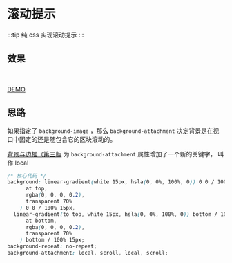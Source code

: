 # 滚动提示

:::tip
纯 css 实现滚动提示
:::

## 效果

<br>
<experience-6></experience-6>

[DEMO](http://dabblet.com/gist/20205b5fcdd834461e80)

## 思路

如果指定了 `background-image` ，那么 `background-attachment` 决定背景是在视口中固定的还是随包含它的区块滚动的。

[背景与边框（第三版](http://w3.org/TR/css3background/#-local0) 为 `background-attachment` 属性增加了一个新的关键字， 叫作 local

```css
/* 核心代码 */
background: linear-gradient(white 15px, hsla(0, 0%, 100%, 0)) 0 0 / 100% 50px, radial-gradient(
      at top,
      rgba(0, 0, 0, 0.2),
      transparent 70%
    ) 0 0 / 100% 15px,
  linear-gradient(to top, white 15px, hsla(0, 0%, 100%, 0)) bottom / 100% 50px, radial-gradient(
      at bottom,
      rgba(0, 0, 0, 0.2),
      transparent 70%
    ) bottom / 100% 15px;
background-repeat: no-repeat;
background-attachment: local, scroll, local, scroll;
```
